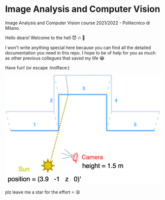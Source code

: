 # Image Analysis and Computer Vision
Image Analysis and Computer Vision course 2021/2022 - Politecnico di Milano.

Hello dears! Welcome to the hell :smiling_imp: :fire: :japanese_goblin:

I won't write anything special here because you can find all the detailed documentation you need in this repo.
I hope to be of help for you as much as other previous collegues that saved my life :joy:

Have fun! (or escape :trollface:) 

<img src="/img/iacv_1_scene.png" alt="drawing" width="600"/>

plz leave me a star for the effort :star: :stuck_out_tongue_closed_eyes:
